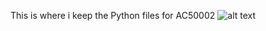 This is where i keep the Python files for AC50002
![alt text](https://ichef.bbci.co.uk/ace/standard/976/cpsprodpb/7F44/production/_127908523_car_geoffbarton.jpg)
